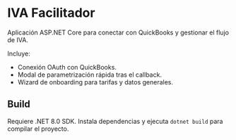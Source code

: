 # IVA Facilitador

Aplicación ASP.NET Core para conectar con QuickBooks y gestionar el flujo de IVA.

Incluye:
- Conexión OAuth con QuickBooks.
- Modal de parametrización rápida tras el callback.
- Wizard de onboarding para tarifas y datos generales.

## Build
Requiere .NET 8.0 SDK. Instala dependencias y ejecuta `dotnet build` para compilar el proyecto.
